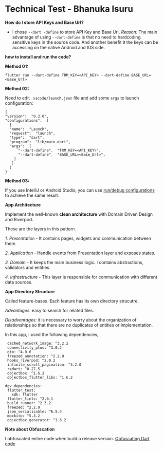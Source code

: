 
# Technical Test - Bhanuka Isuru

**How do I store API Keys and Base Url?**

- I chose  `--dart -define` to store API Key and Base Url. *Reason:* The main advantage of using `--dart-define` is that no need to hardcoding sensitive keys in the source code. And another benefit it the keys can be accessing on the native Android and IOS side.


**how to install and run the code?**

**Method 01:**

`flutter run --dart-define TRM_KEY=<API_KEY> --dart-define BASE_URL=<Base_Url>`

**Method 02:**

Need to edit `.vscode/launch.json` file and add some `args` to launch configuration:

```
{
"version":  "0.2.0",
"configurations":  [
  {  
  "name":  "Launch",  
  "request":  "launch",  
  "type":  "dart",  
  "program":  "lib/main.dart",	
  "args":  [
      "--dart-define",  "TRM_KEY=<API_KEY>",  
      "--dart-define",  "BASE_URL=<Base_Url>",
    ]  
   } 
  ]
}
```

**Method 03:**

If you use IntelliJ or Android Studio, you can use [run/debug configurations](https://www.jetbrains.com/help/idea/run-debug-configuration.html) to achieve the same result.


**App Architecture**

Implement the well-known **clean architecture** with Domain Driven Design and Riverpod.

These are the layers in this pattern.

*1. Presentation -* It contains pages, widgets and communication between them.

*2. Application -* Handle events from Presentation layer and exposes states.

*3. Domain -* It keeps the main business logic. I contains abstractions, validators and entities.

*4. Infrastructure -* This layer is responsible for communication with different data sources.



**App Directory Structure**

Called feature-bases. Each feature has its own directory strucutre.

*Advantages:* easy to search for related files.

*Disadvantages:* it is necessary to worry about the organization of relationships so that there are no duplicates of entities or implementation.


In this app, I used the following dependencies,

 ```
  cached_network_image: ^3.2.2  
  connectivity_plus: ^3.0.2  
  dio: ^4.0.6 
  freezed_annotation: ^2.2.0  
  hooks_riverpod: ^2.0.2   
  infinite_scroll_pagination: ^3.2.0  
  rxdart: ^0.27.5  
  objectbox: ^1.6.2  
  objectbox_flutter_libs: ^1.6.2  
  
dev_dependencies:  
  flutter_test:  
    sdk: flutter  
  flutter_lints: ^2.0.1  
  build_runner: ^2.3.2  
  freezed: ^2.2.0  
  json_serializable: ^6.5.4  
  mockito: ^5.3.2  
  objectbox_generator: ^1.6.2
  ```

**Note about Obfuscation**

I obfuscated entire code when build a release version.  [Obfuscating Dart code](https://docs.flutter.dev/deployment/obfuscate)
